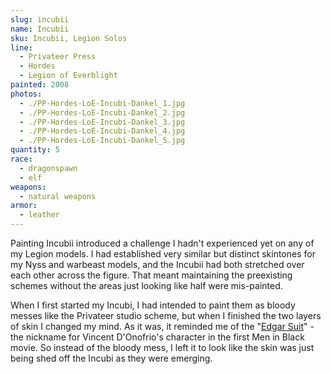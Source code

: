 ```yaml
---
slug: incubii
name: Incubii
sku: Incubii, Legion Solos
line:
  - Privateer Press
  - Hordes
  - Legion of Everblight
painted: 2008
photos:
  - ./PP-Hordes-LoE-Incubi-Dankel_1.jpg
  - ./PP-Hordes-LoE-Incubi-Dankel_2.jpg
  - ./PP-Hordes-LoE-Incubi-Dankel_3.jpg
  - ./PP-Hordes-LoE-Incubi-Dankel_4.jpg
  - ./PP-Hordes-LoE-Incubi-Dankel_5.jpg
quantity: 5
race:
  - dragonspawn
  - elf
weapons:
  - natural weapons
armor:
  - leather
---
```


Painting Incubii introduced a challenge I hadn't experienced yet on any of my Legion models. I had established very similar but distinct skintones for my Nyss and warbeast models, and the Incubii had both stretched over each other across the figure. That meant maintaining the preexisting schemes without the areas just looking like half were mis-painted.

When I first started my Incubi, I had intended to paint them as bloody messes like the Privateer studio scheme, but when I finished the two layers of skin I changed my mind. As it was, it reminded me of the "[Edgar Suit](http://www.youtube.com/watch?v=ELDSYX6_uZU&feature=related)" - the nickname for Vincent D'Onofrio's character in the first Men in Black movie. So instead of the bloody mess, I left it to look like the skin was just being shed off the Incubi as they were emerging.
